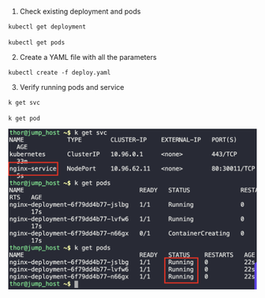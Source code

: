 1. Check existing deployment and pods
```
kubectl get deployment

kubectl get pods
```

2. Create a YAML file with all the parameters
```
kubectl create -f deploy.yaml
```

3. Verify running pods and service
```
k get svc

k get pod
```

![](./img/1.png)